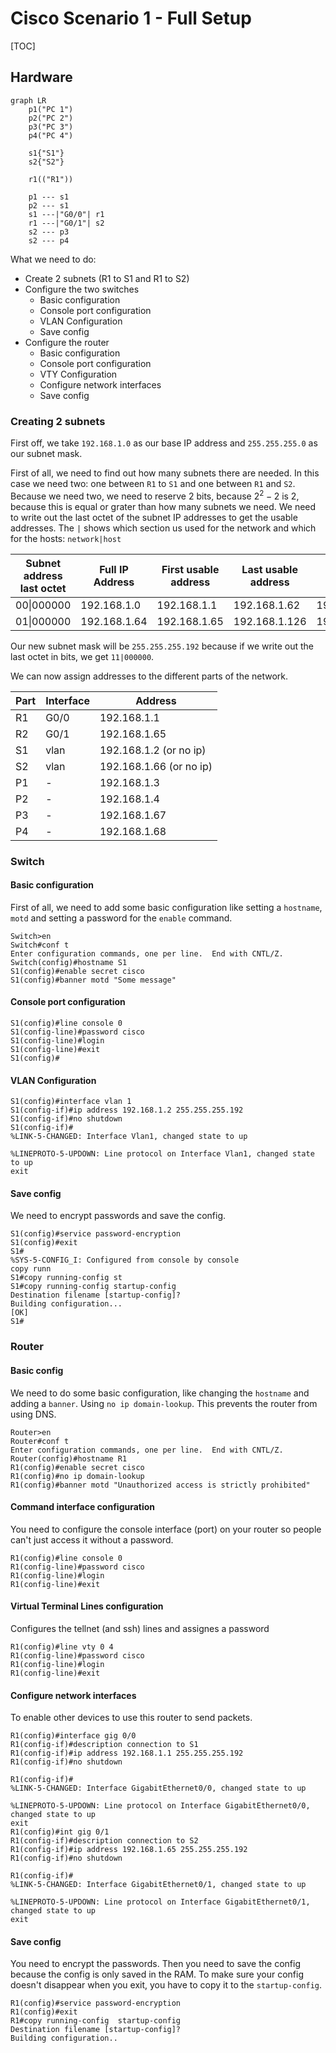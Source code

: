 # Cisco Scenario 1 - Full Setup

[TOC]

## Hardware

```mermaid
graph LR
	p1("PC 1")
	p2("PC 2")
	p3("PC 3")
	p4("PC 4")
	
	s1{"S1"}
	s2{"S2"}
	
	r1(("R1"))
	
	p1 --- s1
	p2 --- s1
	s1 ---|"G0/0"| r1
	r1 ---|"G0/1"| s2
	s2 --- p3
	s2 --- p4
```

What we need to do:

* Create 2 subnets (R1 to S1 and R1 to S2)
* Configure the two switches
  * Basic configuration
  * Console port configuration
  * VLAN Configuration
  * Save config
* Configure the router
  * Basic configuration
  * Console port configuration
  * VTY Configuration
  * Configure network interfaces
  * Save config

### Creating 2 subnets

First off, we take `192.168.1.0` as our base IP address and `255.255.255.0` as our subnet mask.

First of all, we need to find out how many subnets there are needed. In this case we need two: one between `R1` to `S1` and one between `R1` and `S2`. Because we need two, we need to reserve 2 bits, because $2^2 - 2$ is 2, because this is equal or grater than how many subnets we need. We need to write out the last octet of the subnet IP addresses to get the usable addresses. The `|` shows which section us used for the network and which for the hosts: `network|host`

| Subnet address last octet | Full IP Address | First usable address | Last usable address | Broadcast address |
| ------------------------- | --------------- | -------------------- | ------------------- | ----------------- |
| 00\|000000                | 192.168.1.0     | 192.168.1.1          | 192.168.1.62        | 192.168.1.63      |
| 01\|000000                | 192.168.1.64    | 192.168.1.65         | 192.168.1.126       | 192.168.1.127     |

Our new subnet mask will be `255.255.255.192` because if we write out the last octet in bits, we get `11|000000`.

We can now assign addresses to the different parts of the network.

| Part | Interface | Address                 |
| ---- | --------- | ----------------------- |
| R1   | G0/0      | 192.168.1.1             |
| R2   | G0/1      | 192.168.1.65            |
| S1   | vlan      | 192.168.1.2 (or no ip)  |
| S2   | vlan      | 192.168.1.66 (or no ip) |
| P1   | -         | 192.168.1.3             |
| P2   | -         | 192.168.1.4             |
| P3   | -         | 192.168.1.67            |
| P4   | -         | 192.168.1.68            |

### Switch

#### Basic configuration

First of all, we need to add some basic configuration like setting a `hostname`, `motd` and setting a password for the `enable` command.

```cisco
Switch>en
Switch#conf t
Enter configuration commands, one per line.  End with CNTL/Z.
Switch(config)#hostname S1
S1(config)#enable secret cisco
S1(config)#banner motd "Some message"
```

#### Console port configuration

```cisco
S1(config)#line console 0
S1(config-line)#password cisco
S1(config-line)#login
S1(config-line)#exit
S1(config)#
```

#### VLAN Configuration

```cisco
S1(config)#interface vlan 1
S1(config-if)#ip address 192.168.1.2 255.255.255.192
S1(config-if)#no shutdown
S1(config-if)#
%LINK-5-CHANGED: Interface Vlan1, changed state to up

%LINEPROTO-5-UPDOWN: Line protocol on Interface Vlan1, changed state to up
exit
```

#### Save config

We need to encrypt passwords and save the config.

```cisco
S1(config)#service password-encryption
S1(config)#exit
S1#
%SYS-5-CONFIG_I: Configured from console by console
copy runn
S1#copy running-config st
S1#copy running-config startup-config 
Destination filename [startup-config]? 
Building configuration...
[OK]
S1#
```

### Router

#### Basic config

We need to do some basic configuration, like changing the `hostname` and adding a `banner`. Using `no ip domain-lookup`. This prevents the router from using DNS.

```cisco
Router>en
Router#conf t
Enter configuration commands, one per line.  End with CNTL/Z.
Router(config)#hostname R1
R1(config)#enable secret cisco
R1(config)#no ip domain-lookup
R1(config)#banner motd "Unauthorized access is strictly prohibited"
```

#### Command interface configuration

You need to configure the console interface (port) on your router so people can't just access it without a password.

```cisco
R1(config)#line console 0
R1(config-line)#password cisco
R1(config-line)#login
R1(config-line)#exit
```

#### Virtual Terminal Lines configuration

Configures the tellnet (and ssh) lines and assignes a password

```cisco
R1(config)#line vty 0 4
R1(config-line)#password cisco
R1(config-line)#login
R1(config-line)#exit
```

#### Configure network interfaces

To enable other devices to use this router to send packets.

```cisco
R1(config)#interface gig 0/0
R1(config-if)#description connection to S1
R1(config-if)#ip address 192.168.1.1 255.255.255.192
R1(config-if)#no shutdown

R1(config-if)#
%LINK-5-CHANGED: Interface GigabitEthernet0/0, changed state to up

%LINEPROTO-5-UPDOWN: Line protocol on Interface GigabitEthernet0/0, changed state to up
exit
R1(config)#int gig 0/1
R1(config-if)#description connection to S2
R1(config-if)#ip address 192.168.1.65 255.255.255.192
R1(config-if)#no shutdown

R1(config-if)#
%LINK-5-CHANGED: Interface GigabitEthernet0/1, changed state to up

%LINEPROTO-5-UPDOWN: Line protocol on Interface GigabitEthernet0/1, changed state to up
exit
```

#### Save config

You need to encrypt the passwords. Then you need to save the config because the config is only saved in the RAM. To make sure your config doesn't disappear when you exit, you have to copy it to the `startup-config`.

```cisco
R1(config)#service password-encryption
R1(config)#exit
R1#copy running-config  startup-config 
Destination filename [startup-config]? 
Building configuration..
```